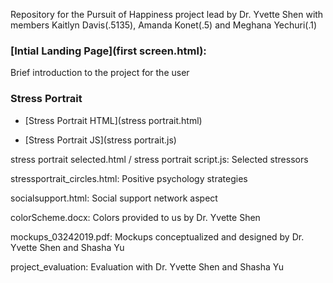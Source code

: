 Repository for the Pursuit of Happiness project lead by Dr. Yvette Shen with members Kaitlyn Davis(.5135), 
Amanda Konet(.5) and Meghana Yechuri(.1)


<h3>[Intial Landing Page](first screen.html):</h3> Brief introduction to the project for the user

<h3>Stress Portrait</h3> 

  * [Stress Portrait HTML](stress portrait.html)
  
  * [Stress Portrait JS](stress portrait.js)

stress portrait selected.html / stress portrait script.js: Selected stressors

stressportrait_circles.html: Positive psychology strategies

socialsupport.html: Social support network aspect

colorScheme.docx: Colors provided to us by Dr. Yvette Shen

mockups_03242019.pdf: Mockups conceptualized and designed by Dr. Yvette Shen and Shasha Yu

project_evaluation: Evaluation with Dr. Yvette Shen and Shasha Yu

